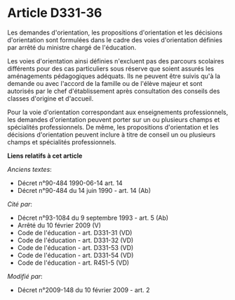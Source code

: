 # Article D331-36

Les demandes d'orientation, les propositions d'orientation et les décisions d'orientation sont formulées dans le cadre des
voies d'orientation définies par arrêté du ministre chargé de l'éducation.

Les voies d'orientation ainsi définies n'excluent pas des parcours scolaires différents pour des cas particuliers sous
réserve que soient assurés les aménagements pédagogiques adéquats. Ils ne peuvent être suivis qu'à la demande ou avec
l'accord de la famille ou de l'élève majeur et sont autorisés par le chef d'établissement après consultation des conseils des
classes d'origine et d'accueil.

Pour la voie d'orientation correspondant aux enseignements professionnels, les demandes d'orientation peuvent porter sur un
ou plusieurs champs et spécialités professionnels. De même, les propositions d'orientation et les décisions d'orientation
peuvent inclure à titre de conseil un ou plusieurs champs et spécialités professionnels.

**Liens relatifs à cet article**

_Anciens textes_:

  - Décret n°90-484 1990-06-14 art. 14
  - Décret n°90-484 du 14 juin 1990 - art. 14 (Ab)

_Cité par_:

  - Décret n°93-1084 du 9 septembre 1993 - art. 5 (Ab)
  - Arrêté du 10 février 2009 (V)
  - Code de l'éducation - art. D331-31 (VD)
  - Code de l'éducation - art. D331-32 (VD)
  - Code de l'éducation - art. D331-53 (VD)
  - Code de l'éducation - art. D331-54 (VD)
  - Code de l'éducation - art. R451-5 (VD)

_Modifié par_:

  - Décret n°2009-148 du 10 février 2009 - art. 2
